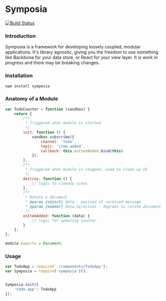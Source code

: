 Symposia 
========

[![Build Status](https://travis-ci.org/paulosborne/symposia.svg?branch=master)](https://travis-ci.org/paulosborne/symposia)


### Introduction

Symposia is a framework for developing loosely coupled, modular applications. It's library agnostic, giving you the freedom to use something like Backbone for your data store, or React for your view layer. It is work in progress and there may be breaking  changes.

### Installation

```javascript
npm install symposia
```

### Anatomy of a Module

```javascript
var TodoCounter = function (sandbox) {
	return {
		/**
		 * Triggered when module is started
		 */
		init: function () {
			sandbox.subscribe({
				channel: 'todo',
				topic: 'item.added',
				callback: this.onItemAdded.bind(this)
			});
		},
		/**
		 * Triggered when module is stopped, used to clean up UI
		 */
		destroy: function () {
			// logic to cleanup views
		},
		/**
		 * Rotate a document
		 * @param {object} data - payload of received message
		 * @param {number} data.direction - degrees to rotate document
		 */
		onItemAdded: function (data) {
			// logic for updating counter
		}
	};
};

module.exports = Document;
```
### Usage

```javascript
var TodoApp = require('./components/TodoApp');
var Symposia = require('symposia')();


Symposia.init({
	'todo-app': TodoApp
});
```
